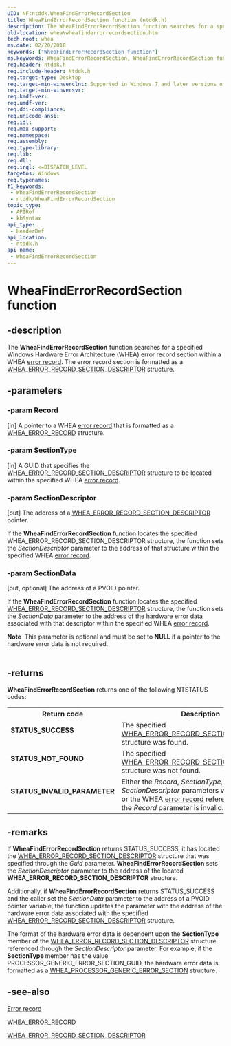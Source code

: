 ```yaml
---
UID: NF:ntddk.WheaFindErrorRecordSection
title: WheaFindErrorRecordSection function (ntddk.h)
description: The WheaFindErrorRecordSection function searches for a specified Windows Hardware Error Architecture (WHEA) error record section within a WHEA error record. The error record section is formatted as a WHEA_ERROR_RECORD_SECTION_DESCRIPTOR structure.
old-location: whea\wheafinderrorrecordsection.htm
tech.root: whea
ms.date: 02/20/2018
keywords: ["WheaFindErrorRecordSection function"]
ms.keywords: WheaFindErrorRecordSection, WheaFindErrorRecordSection function [WHEA Drivers and Applications], ntddk/WheaFindErrorRecordSection, whea.wheafinderrorrecordsection, whearef2_fe7f8220-081d-475c-9230-d59cff81164d.xml
req.header: ntddk.h
req.include-header: Ntddk.h
req.target-type: Desktop
req.target-min-winverclnt: Supported in Windows 7 and later versions of Windows.
req.target-min-winversvr: 
req.kmdf-ver: 
req.umdf-ver: 
req.ddi-compliance: 
req.unicode-ansi: 
req.idl: 
req.max-support: 
req.namespace: 
req.assembly: 
req.type-library: 
req.lib: 
req.dll: 
req.irql: <=DISPATCH_LEVEL
targetos: Windows
req.typenames: 
f1_keywords:
 - WheaFindErrorRecordSection
 - ntddk/WheaFindErrorRecordSection
topic_type:
 - APIRef
 - kbSyntax
api_type:
 - HeaderDef
api_location:
 - ntddk.h
api_name:
 - WheaFindErrorRecordSection
---
```


# WheaFindErrorRecordSection function


## -description

The <b>WheaFindErrorRecordSection</b> function searches for a specified Windows Hardware Error Architecture (WHEA) error record section within a WHEA <a href="/windows-hardware/drivers/whea/error-records">error record</a>. The error record section is formatted as a <a href="/windows-hardware/drivers/ddi/ntddk/ns-ntddk-_whea_error_record_section_descriptor">WHEA_ERROR_RECORD_SECTION_DESCRIPTOR</a> structure.

## -parameters

### -param Record 

[in]
A pointer to a WHEA <a href="/windows-hardware/drivers/whea/error-records">error record</a> that is formatted as a <a href="/windows-hardware/drivers/ddi/ntddk/ns-ntddk-_whea_error_record">WHEA_ERROR_RECORD</a> structure.

### -param SectionType 

[in]
A GUID that specifies the <a href="/windows-hardware/drivers/ddi/ntddk/ns-ntddk-_whea_error_record_section_descriptor">WHEA_ERROR_RECORD_SECTION_DESCRIPTOR</a> structure to be located within the specified WHEA <a href="/windows-hardware/drivers/whea/error-records">error record</a>.

### -param SectionDescriptor 

[out]
The address of a <a href="/windows-hardware/drivers/ddi/ntddk/ns-ntddk-_whea_error_record_section_descriptor">WHEA_ERROR_RECORD_SECTION_DESCRIPTOR</a> pointer. 

If the <b>WheaFindErrorRecordSection</b> function locates the specified WHEA_ERROR_RECORD_SECTION_DESCRIPTOR structure, the function sets the <i>SectionDescriptor </i>parameter to the address of that structure within the specified WHEA <a href="/windows-hardware/drivers/whea/error-records">error record</a>.

### -param SectionData 

[out, optional]
The address of a PVOID pointer.

If the <b>WheaFindErrorRecordSection</b> function locates the specified <a href="/windows-hardware/drivers/ddi/ntddk/ns-ntddk-_whea_error_record_section_descriptor">WHEA_ERROR_RECORD_SECTION_DESCRIPTOR</a> structure, the function sets the <i>SectionData</i> parameter to the address of the hardware error data associated with that descriptor within the specified WHEA <a href="/windows-hardware/drivers/whea/error-records">error record</a>.

<div class="alert"><b>Note</b>  This parameter is optional and must be set to <b>NULL</b> if a pointer to the hardware error data is not required.</div>
<div> </div>

## -returns

<b>WheaFindErrorRecordSection</b> returns one of the following NTSTATUS codes:

<table>
<tr>
<th>Return code</th>
<th>Description</th>
</tr>
<tr>
<td width="40%">
<dl>
<dt><b>STATUS_SUCCESS</b></dt>
</dl>
</td>
<td width="60%">
The specified <a href="/windows-hardware/drivers/ddi/ntddk/ns-ntddk-_whea_error_record_section_descriptor">WHEA_ERROR_RECORD_SECTION_DESCRIPTOR</a> structure was found. 

</td>
</tr>
<tr>
<td width="40%">
<dl>
<dt><b>STATUS_NOT_FOUND</b></dt>
</dl>
</td>
<td width="60%">
The specified <a href="/windows-hardware/drivers/ddi/ntddk/ns-ntddk-_whea_error_record_section_descriptor">WHEA_ERROR_RECORD_SECTION_DESCRIPTOR</a> structure was not found.

</td>
</tr>
<tr>
<td width="40%">
<dl>
<dt><b>STATUS_INVALID_PARAMETER</b></dt>
</dl>
</td>
<td width="60%">
Either the <i>Record</i>, <i>SectionType,</i> or <i>SectionDescriptor</i> parameters were set to <b>NULL</b>, or the WHEA <a href="/windows-hardware/drivers/whea/error-records">error record</a> referenced through the <i>Record </i>parameter is invalid.

</td>
</tr>
</table>

## -remarks

If <b>WheaFindErrorRecordSection</b> returns STATUS_SUCCESS, it has located the <a href="/windows-hardware/drivers/ddi/ntddk/ns-ntddk-_whea_error_record_section_descriptor">WHEA_ERROR_RECORD_SECTION_DESCRIPTOR</a> structure that was specified through the <i>Guid </i>parameter. <b>WheaFindErrorRecordSection</b> sets the <i>SectionDescriptor</i> parameter to the address of the located <b>WHEA_ERROR_RECORD_SECTION_DESCRIPTOR</b> structure.

Additionally, if <b>WheaFindErrorRecordSection</b> returns STATUS_SUCCESS and the caller set the <i>SectionData</i> parameter to the address of a PVOID pointer variable, the function updates the parameter with the address of the hardware error data associated with the specified <a href="/windows-hardware/drivers/ddi/ntddk/ns-ntddk-_whea_error_record_section_descriptor">WHEA_ERROR_RECORD_SECTION_DESCRIPTOR</a> structure. 

The format of the hardware error data is dependent upon the <b>SectionType </b>member of the <a href="/windows-hardware/drivers/ddi/ntddk/ns-ntddk-_whea_error_record_section_descriptor">WHEA_ERROR_RECORD_SECTION_DESCRIPTOR</a> structure referenced through the <i>SectionDescriptor </i>parameter. For example, if the <b>SectionType </b>member has the value PROCESSOR_GENERIC_ERROR_SECTION_GUID, the hardware error data is formatted as a <a href="/windows-hardware/drivers/ddi/ntddk/ns-ntddk-_whea_processor_generic_error_section">WHEA_PROCESSOR_GENERIC_ERROR_SECTION</a> structure.

## -see-also

<a href="/windows-hardware/drivers/whea/error-records">Error record</a>



<a href="/windows-hardware/drivers/ddi/ntddk/ns-ntddk-_whea_error_record">WHEA_ERROR_RECORD</a>



<a href="/windows-hardware/drivers/ddi/ntddk/ns-ntddk-_whea_error_record_section_descriptor">WHEA_ERROR_RECORD_SECTION_DESCRIPTOR</a>

